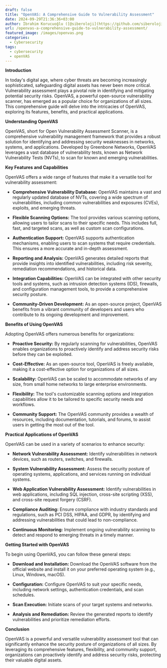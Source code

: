 ```yaml
---
draft: false
title: "OpenVAS: A Comprehensive Guide to Vulnerability Assessment"
date: 2024-09-29T21:36:36+03:00
author: İbrahim Korucuoğlu ([@siberoloji](https://github.com/siberoloji))
url: /openvas-a-comprehensive-guide-to-vulnerability-assessment/
featured_image: /images/openvas.png
categories:
  - Cybersecurity
tags:
  - cybersecurity
  - openVAS
---
```



**Introduction**



In today's digital age, where cyber threats are becoming increasingly sophisticated, safeguarding digital assets has never been more critical. Vulnerability assessment plays a pivotal role in identifying and mitigating potential security risks. OpenVAS, a powerful open-source vulnerability scanner, has emerged as a popular choice for organizations of all sizes. This comprehensive guide will delve into the intricacies of OpenVAS, exploring its features, benefits, and practical applications.



**Understanding OpenVAS**



OpenVAS, short for Open Vulnerability Assessment Scanner, is a comprehensive vulnerability management framework that provides a robust solution for identifying and addressing security weaknesses in networks, systems, and applications. Developed by Greenbone Networks, OpenVAS leverages a vast database of vulnerability tests, known as Network Vulnerability Tests (NVTs), to scan for known and emerging vulnerabilities.



**Key Features and Capabilities**



OpenVAS offers a wide range of features that make it a versatile tool for vulnerability assessment:


* **Comprehensive Vulnerability Database:** OpenVAS maintains a vast and regularly updated database of NVTs, covering a wide spectrum of vulnerabilities, including common vulnerabilities and exposures (CVEs), exploits, and emerging threats.

* **Flexible Scanning Options:** The tool provides various scanning options, allowing users to tailor scans to their specific needs. This includes full, fast, and targeted scans, as well as custom scan configurations.

* **Authentication Support:** OpenVAS supports authentication mechanisms, enabling users to scan systems that require credentials. This ensures a more accurate and in-depth assessment.

* **Reporting and Analysis:** OpenVAS generates detailed reports that provide insights into identified vulnerabilities, including risk severity, remediation recommendations, and historical data.

* **Integration Capabilities:** OpenVAS can be integrated with other security tools and systems, such as intrusion detection systems (IDS), firewalls, and configuration management tools, to provide a comprehensive security posture.

* **Community-Driven Development:** As an open-source project, OpenVAS benefits from a vibrant community of developers and users who contribute to its ongoing development and improvement.




**Benefits of Using OpenVAS**



Adopting OpenVAS offers numerous benefits for organizations:


* **Proactive Security:** By regularly scanning for vulnerabilities, OpenVAS enables organizations to proactively identify and address security risks before they can be exploited.

* **Cost-Effective:** As an open-source tool, OpenVAS is freely available, making it a cost-effective option for organizations of all sizes.

* **Scalability:** OpenVAS can be scaled to accommodate networks of any size, from small home networks to large enterprise environments.

* **Flexibility:** The tool's customizable scanning options and integration capabilities allow it to be tailored to specific security needs and workflows.

* **Community Support:** The OpenVAS community provides a wealth of resources, including documentation, tutorials, and forums, to assist users in getting the most out of the tool.




**Practical Applications of OpenVAS**



OpenVAS can be used in a variety of scenarios to enhance security:


* **Network Vulnerability Assessment:** Identify vulnerabilities in network devices, such as routers, switches, and firewalls.

* **System Vulnerability Assessment:** Assess the security posture of operating systems, applications, and services running on individual systems.

* **Web Application Vulnerability Assessment:** Identify vulnerabilities in web applications, including SQL injection, cross-site scripting (XSS), and cross-site request forgery (CSRF).   

* **Compliance Auditing:** Ensure compliance with industry standards and regulations, such as PCI DSS, HIPAA, and GDPR, by identifying and addressing vulnerabilities that could lead to non-compliance.

* **Continuous Monitoring:** Implement ongoing vulnerability scanning to detect and respond to emerging threats in a timely manner.




**Getting Started with OpenVAS**



To begin using OpenVAS, you can follow these general steps:


* **Download and Installation:** Download the OpenVAS software from the official website and install it on your preferred operating system (e.g., Linux, Windows, macOS).

* **Configuration:** Configure OpenVAS to suit your specific needs, including network settings, authentication credentials, and scan schedules.

* **Scan Execution:** Initiate scans of your target systems and networks.

* **Analysis and Remediation:** Review the generated reports to identify vulnerabilities and prioritize remediation efforts.




**Conclusion**



OpenVAS is a powerful and versatile vulnerability assessment tool that can significantly enhance the security posture of organizations of all sizes. By leveraging its comprehensive features, flexibility, and community support, organizations can proactively identify and address security risks, protecting their valuable digital assets.
